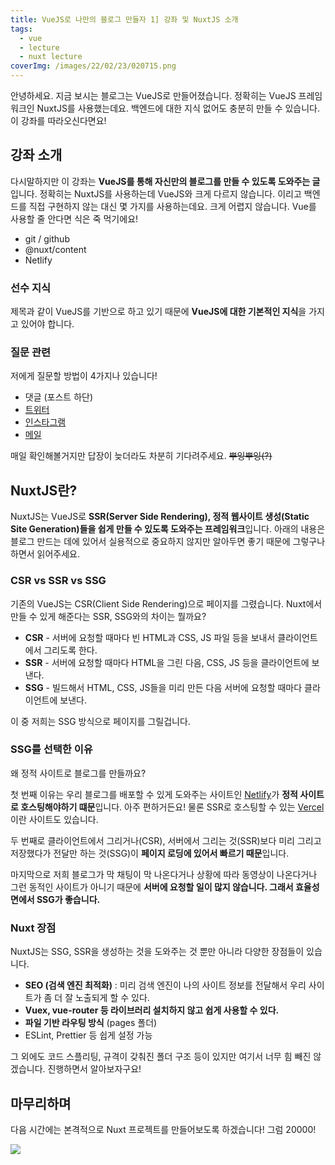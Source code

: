 ```yaml
---
title: VueJS로 나만의 블로그 만들자 1] 강좌 및 NuxtJS 소개
tags:
  - vue
  - lecture
  - nuxt lecture
coverImg: /images/22/02/23/020715.png
---
```


안녕하세요. 지금 보시는 블로그는 VueJS로 만들어졌습니다. 정확히는 VueJS 프레임워크인 NuxtJS를 사용했는데요. 백엔드에 대한 지식 없어도 충분히 만들 수 있습니다. 이 강좌를 따라오신다면요!

<!--more-->

## 강좌 소개

다시말하지만 이 강좌는 **VueJS를 통해 자신만의 블로그를 만들 수 있도록 도와주는 글**입니다. 정확히는 NuxtJS를 사용하는데 VueJS와 크게 다르지 않습니다. 이리고 백엔드를 직접 구현하지 않는 대신 몇 가지를 사용하는데요. 크게 어렵지 않습니다. Vue를 사용할 줄 안다면 식은 죽 먹기에요!

- git / github
- @nuxt/content
- Netlify

### 선수 지식

제목과 같이 VueJS를 기반으로 하고 있기 때문에 **VueJS에 대한 기본적인 지식**을 가지고 있어야 합니다.

### 질문 관련

저에게 질문할 방법이 4가지나 있습니다!

- 댓글 (포스트 하단)
- [트위터](https://twitter.com/BlogWealthy)
- [인스타그램](https://www.instagram.com/blogwealthy/)
- [메일](mailto:blogwealthy72@gmail.com)

매일 확인해볼거지만 답장이 늦더라도 차분히 기다려주세요. ~~뿌잉뿌잉(?)~~

## NuxtJS란?

NuxtJS는 VueJS로 **SSR(Server Side Rendering), 정적 웹사이트 생성(Static Site Generation)들을 쉽게 만들 수 있도록 도와주는 프레임워크**입니다. 아래의 내용은 블로그 만드는 데에 있어서 실용적으로 중요하지 않지만 알아두면 좋기 때문에 그렇구나 하면서 읽어주세요.

### CSR vs SSR vs SSG

기존의 VueJS는 CSR(Client Side Rendering)으로 페이지를 그렸습니다. Nuxt에서 만들 수 있게 해준다는 SSR, SSG와의 차이는 뭘까요?

<post-img src="/images/22/02/23/020737.png"></post-img>

- **CSR** - 서버에 요청할 때마다 빈 HTML과 CSS, JS 파일 등을 보내서 클라이언트에서 그리도록 한다.
- **SSR** - 서버에 요청할 때마다 HTML을 그린 다음, CSS, JS 등을 클라이언트에 보낸다.
- **SSG** - 빌드해서 HTML, CSS, JS들을 미리 만든 다음 서버에 요청할 때마다 클라이언트에 보낸다.

이 중 저희는 SSG 방식으로 페이지를 그릴겁니다.

### SSG를 선택한 이유

왜 정적 사이트로 블로그를 만들까요?

첫 번째 이유는 우리 블로그를 배포할 수 있게 도와주는 사이트인 [Netlify](https://www.netlify.com/)가 **정적 사이트로 호스팅해야하기 떄문**입니다. 아주 편하거든요! 물론 SSR로 호스팅할 수 있는 [Vercel](https://vercel.com/)이란 사이트도 있습니다.

<post-img src="/images/22/02/23/020749.png"></post-img>

두 번째로 클라이언트에서 그리거나(CSR), 서버에서 그리는 것(SSR)보다 미리 그리고 저장했다가 전달만 하는 것(SSG)이 **페이지 로딩에 있어서 빠르기 때문**입니다.

마지막으로 저희 블로그가 막 채팅이 막 나온다거나 상황에 따라 동영상이 나온다거나 그런 동적인 사이트가 아니기 때문에 **서버에 요청할 일이 많지 않습니다. 그래서 효율성면에서 SSG가 좋습니다.**

### Nuxt 장점

NuxtJS는 SSG, SSR을 생성하는 것을 도와주는 것 뿐만 아니라 다양한 장점들이 있습니다.

- **SEO (검색 엔진 최적화)** : 미리 검색 엔진이 나의 사이트 정보를 전달해서 우리 사이트가 좀 더 잘 노출되게 할 수 있다.
- **Vuex, vue-router 등 라이브러리 설치하지 않고 쉽게 사용할 수 있다.**
- **파일 기반 라우팅 방식** (pages 폴더)
- ESLint, Prettier 등 쉽게 설정 가능

그 외에도 코드 스플리팅, 규격이 갖춰진 폴더 구조 등이 있지만 여기서 너무 힘 빼진 않겠습니다. 진행하면서 알아보자구요!

## 마무리하며

다음 시간에는 본격적으로 Nuxt 프로젝트를 만들어보도록 하겠습니다! 그럼 20000!

![](/images/22/02/23/제리인사.gif)
